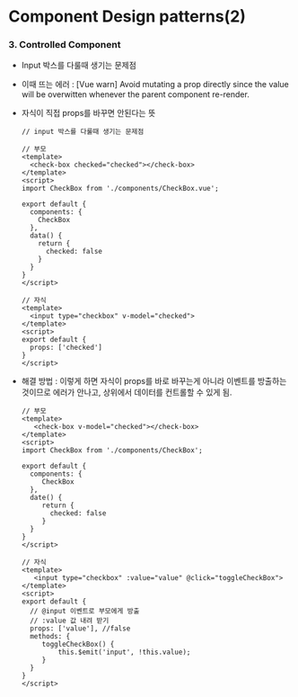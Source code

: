 # Component Design patterns(2)

### 3. Controlled Component 
- Input 박스를 다룰때 생기는 문제점
- 이때 뜨는 에러 : [Vue warn] Avoid mutating a prop directly since the value will be overwitten whenever the parent component re-render.
- 자식이 직접 props를 바꾸면 안된다는 뜻

      // input 박스를 다룰때 생기는 문제점

      // 부모
      <template>
        <check-box checked="checked"></check-box>
      </template>
      <script>
      import CheckBox from './components/CheckBox.vue';
      
      export default {
        components: {
          CheckBox
        },
        data() {
          return {
            checked: false
          }
        }
      }
      </script>
      
      // 자식
      <template>
        <input type="checkbox" v-model="checked">
      </template>
      <script>
      export default {
        props: ['checked']
      }
      </script>
      
      
- 해결 방법 : 이렇게 하면 자식이 props를 바로 바꾸는게 아니라 이벤트를 방출하는 것이므로 에러가 안나고, 상위에서 데이터를 컨트롤할 수 있게 됨.

      // 부모
      <template>
         <check-box v-model="checked"></check-box>
      </template>
      <script>
      import CheckBox from './components/CheckBox';
      
      export default {
        components: {
           CheckBox
        },
        date() {
           return {
             checked: false
           }
        }
      }  
      </script>
      
      // 자식
      <template>
         <input type="checkbox" :value="value" @click="toggleCheckBox">
      </template>
      <script>
      export default {
        // @input 이벤트로 부모에게 방출
        // :value 값 내려 받기
        props: ['value'], //false
        methods: {
           toggleCheckBox() {
               this.$emit('input', !this.value);
           }
        }
      }
      </script>
      
      

      
